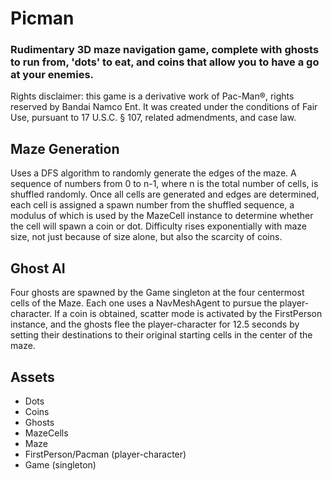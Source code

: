 # Picman
### Rudimentary 3D maze navigation game, complete with ghosts to run from, 'dots' to eat, and coins that allow you to have a go at your enemies. 
Rights disclaimer: this game is a derivative work of Pac-Man®, rights reserved by Bandai Namco Ent. It was created under the conditions of Fair Use, pursuant to 17 U.S.C. § 107, related admendments, and case law.

## Maze Generation
Uses a DFS algorithm to randomly generate the edges of the maze. A sequence of numbers from 0 to n-1, where n is the total number of cells, is shuffled randomly. Once all cells are generated and edges are determined, each cell is assigned a spawn number from the shuffled sequence, a modulus of which is used by the MazeCell instance to determine whether the cell will spawn a coin or dot. Difficulty rises exponentially with maze size, not just because of size alone, but also the scarcity of coins.

## Ghost AI
Four ghosts are spawned by the Game singleton at the four centermost cells of the Maze. Each one uses a NavMeshAgent to pursue the player-character. If a coin is obtained, scatter mode is activated by the FirstPerson instance, and the ghosts flee the player-character for 12.5 seconds by setting their destinations to their original starting cells in the center of the maze. 

## Assets
* Dots
* Coins
* Ghosts
* MazeCells
* Maze
* FirstPerson/Pacman (player-character)
* Game (singleton)
